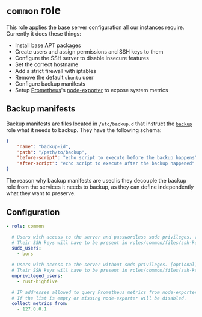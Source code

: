 # `common` role

This role applies the base server configuration all our instances require.
Currently it does these things:

* Install base APT packages
* Create users and assign permissions and SSH keys to them
* Configure the SSH server to disable insecure features
* Set the correct hostname
* Add a strict firewall with iptables
* Remove the default `ubuntu` user
* Configure backup manifests
* Setup [Prometheus]'s [node-exporter] to expose system metrics

[Prometheus]: https://prometheus.io
[node-exporter]: https://github.com/prometheus/node_exporter

## Backup manifests

Backup manifests are files located in `/etc/backup.d` that instruct the
[`backup`](../backup/README.md) role what it needs to backup. They have the
following schema:

```json
{
    "name": "backup-id",
    "path": "/path/to/backup",
    "before-script": "echo script to execute before the backup happens",
    "after-script": "echo script to execute after the backup happened"
}
```

The reason why backup manifests are used is they decouple the backup role from
the services it needs to backup, as they can define independently what they
want to preserve.

## Configuration

```yaml
- role: common

  # Users with access to the server and passwordless sudo privileges. [optional]
  # Their SSH keys will have to be present in roles/common/files/ssh-keys/${user}.pub
  sudo_users:
    - bors

  # Users with access to the server without sudo privileges. [optional]
  # Their SSH keys will have to be present in roles/common/files/ssh-keys/${user}.pub
  unprivileged_users:
    - rust-highfive

  # IP addresses allowed to query Prometheus metrics from node-exporter. [optional]
  # If the list is empty or missing node-exporter will be disabled.
  collect_metrics_from:
    - 127.0.0.1
```
